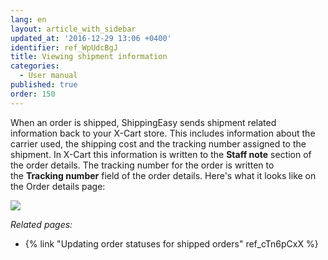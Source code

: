 ```yaml
---
lang: en
layout: article_with_sidebar
updated_at: '2016-12-29 13:06 +0400'
identifier: ref_WpUdcBgJ
title: Viewing shipment information
categories:
  - User manual
published: true
order: 150
---
```



When an order is shipped, ShippingEasy sends shipment related information back to your X-Cart store. This includes information about the carrier used, the shipping cost and the tracking number assigned to the shipment. In X-Cart this information is written to the **Staff note** section of the order details. The tracking number for the order is written to the **Tracking number** field of the order details. Here's what it looks like on the Order details page:

![]({{site.baseurl}}/attachments/8224949/8355929.png)

_Related pages:_

*   {% link "Updating order statuses for shipped orders" ref_cTn6pCxX %}


